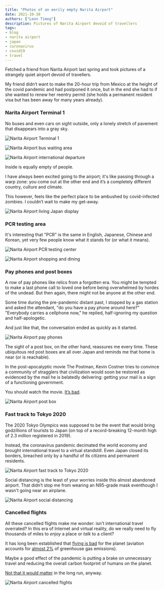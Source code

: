 ```yaml
---
title: "Photos of an eerily empty Narita Airport"
date: 2021-10-30
authors: ["Leon Timog"]
description: Pictures of Narita Airport devoid of travellers
tags:
- blog
- narita airport
- japan
- coronavirus
- covid19
- travel
---
```

Fetched a friend from Narita Airport last spring and took pictures of a strangely quiet airport devoid of travellers.

My friend didn’t want to make the 20-hour trip from Mexico at the height of the covid pandemic and had postponed it once, but in the end she had to if she wanted to renew her reentry permit (she holds a permanent resident visa but has been away for many years already).

### Narita Airport Terminal 1

No buses and even cars on sight outside, only a lonely stretch of pavement that disappears into a gray sky.

![Narita Airport Terminal 1](/photos-of-an-eerily-empty-narita-airport/eerily-empty-narita-airport-terminal-1.jpg "Narita Airport Terminal 1")

![Narita Airport bus waiting area](/photos-of-an-eerily-empty-narita-airport/eerily-empty-narita-airport-bus-waiting-area.jpg "Narita Airport bus waiting area")

![Narita Airport international departure](/photos-of-an-eerily-empty-narita-airport/eerily-empty-narita-airport-international-departure.jpg "Narita Airport international departure")

Inside is equally empty of people.

I have always been excited going to the airport; it's like passing through a warp zone: you come out at the other end and it’s a completely different country, culture and climate.

This however, feels like the perfect place to be ambushed by covid-infected zombies. I couldn’t wait to make my get-away.

![Narita Airport living Japan display](/photos-of-an-eerily-empty-narita-airport/eerily-empty-narita-airport-living-japan-display.jpg "Narita Airport living Japan display")

### PCR testing area

It's interesting that "PCR" is the same in English, Japanese, Chinese and Korean, yet very few people know what it stands for (or what it means).

![Narita Airport PCR testing center](/photos-of-an-eerily-empty-narita-airport/eerily-empty-narita-airport-pcr-testing-center.jpg "Narita Airport PCR testing center")

![Narita Airport shopping and dining](/photos-of-an-eerily-empty-narita-airport/eerily-empty-narita-airport-shopping-and-dining.jpg "Narita Airport shopping and dining")

### Pay phones and post boxes

A row of pay phones like relics from a forgotten era. You might be tempted to make a last phone call to loved one before being overwhelmed by hordes of the undead. But then again, there might not be anyone at the other end.

Some time during the pre-pandemic distant past, I stopped by a gas station and asked the attendant, "do you have a pay phone around here?" "Everybody carries a cellphone now," he replied, half-ignoring my question and half-apologetic.

And just like that, the conversation ended as quickly as it started.

![Narita Airport pay phones](/photos-of-an-eerily-empty-narita-airport/eerily-empty-narita-airport-pay-phones.jpg "Narita Airport pay phones")

The sight of a post box, on the other hand, reassures me every time. These ubiquitous red post boxes are all over Japan and reminds me that home is near (or is reachable).

In the post-apocalyptic movie The Postman, Kevin Costner tries to convince a community of stragglers that civilization would soon be restored as evidenced by the mail he is belatedly delivering: getting your mail is a sign of a functioning government.

You should watch the movie. [It’s bad](https://www.rogerebert.com/reviews/the-postman-1997).

![Narita Airport post box](/photos-of-an-eerily-empty-narita-airport/eerily-empty-narita-airport-post-box.jpg "Narita Airport post box")

### Fast track to Tokyo 2020

The 2020 Tokyo Olympics was supposed to be the event that would bring godzillions of tourists to Japan (on top of a record-breaking 12-month high of 2.3 million registered in 2019).

Instead, the coronavirus pandemic decimated the world economy and brought international travel to a virtual standstill. Even Japan closed its borders, breached only by a handful of its citizens and permanent residents.

![Narita Airport fast track to Tokyo 2020](/photos-of-an-eerily-empty-narita-airport/eerily-empty-narita-airport-fast-track-to-tokyo-2020.jpg "Narita Airport fast track to Tokyo 2020")

Social distancing is the least of your worries inside this almost abandoned airport. That didn’t stop me from wearing an N95-grade mask eventhough I wasn't going near an airplane.

![Narita Airport social distancing](/photos-of-an-eerily-empty-narita-airport/eerily-empty-narita-airport-social-distance.jpg "Narita Airport social distancing")

### Cancelled flights

All these cancelled flights make me wonder: isn't international travel overrated? In this era of Internet and virtual reality, do we really need to fly thousands of miles to *enjoy* a place or *talk* to a client?

It has long been established that [flying is bad](https://www.theguardian.com/environment/ng-interactive/2019/jul/19/carbon-calculator-how-taking-one-flight-emits-as-much-as-many-people-do-in-a-year) for the planet (aviation accounts for [almost 2%](https://ourworldindata.org/co2-emissions-from-aviation) of greenhouse gas emissions).

Maybe a good effect of the pandemic is putting a brake on unnecessary travel and reducing the overall carbon footprint of humans on the planet.

[Not that it would matter](https://www.commondreams.org/news/2020/11/12/humans-may-have-passed-point-no-return-climate-crisis-says-study-doesnt-mean-all) in the long run, anyway.

![Narita Airport cancelled flights](/photos-of-an-eerily-empty-narita-airport/eerily-empty-narita-airport-cancelled-flights.jpg "Narita Airport cancelled flights")